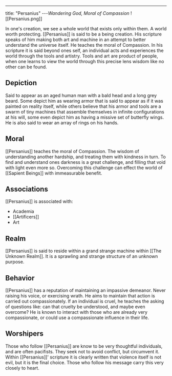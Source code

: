 ---
title: "Persanius"
---*Wandering God, Moral of Compassion*
![[Persanius.png]]

In one's creation, we see a whole world that exists only within them. A world worth protecting. [[Persanius]] is said to be a being creation. His scripture speaks of him making both art and machine in an attempt to better understand the universe itself. He teaches the moral of Compassion. In his scripture it is said beyond ones self, an individual acts and experiences the world through the tools and artistry. Tools and art are product of people, when one learns to view the world through this precise lens wisdom like no other can be found.

## Depiction
Said to appear as an aged human man with a bald head and a long grey beard. Some depict him as wearing armor that is said to appear as if it was painted on reality itself, while others believe that his armor and tools are a swarm of tiny machines that assemble themselves in infinite configurations at his will, some even depict him as having a missive set of butterfly wings. He is also said to wear an array of rings on his hands.

## Moral
[[Persanius]] teaches the moral of Compassion. The wisdom of understanding another hardship, and treating them with kindness in turn. To find and understand ones darkness is a great challenge, and filling that void with light even more so. Overcoming this challenge can effect the world of [[Sapient Beings]] with immeasurable benefit. 

## Associations
[[Persanius]] is associated with:
- Academia
- [[Artificers]]
- Art

## Realm
[[Persanius]] is said to reside within a grand strange machine within [[The Unknown Realm]]. It is a sprawling and strange structure of an unknown purpose.

## Behavior
[[Persanius]] has a reputation of maintaining an impassive demeanor. Never raising his voice, or exercising wrath. He aims to maintain that action is carried out compassionately. If an individual is cruel, he teaches the asking of questions like: can that cruelty be understood, and maybe even overcome? He is known to interact with those who are already very compassionate, or could use a compassionate influence in their life.

## Worshipers
Those who follow [[Persanius]] are know to be very thoughtful individuals, and are often pacifists. They seek not to avoid conflict, but circumvent it. Within [[Persanius]]' scripture it is clearly written that violence itself is not evil, but it is the final choice. Those who follow his message carry this very closely to heart.